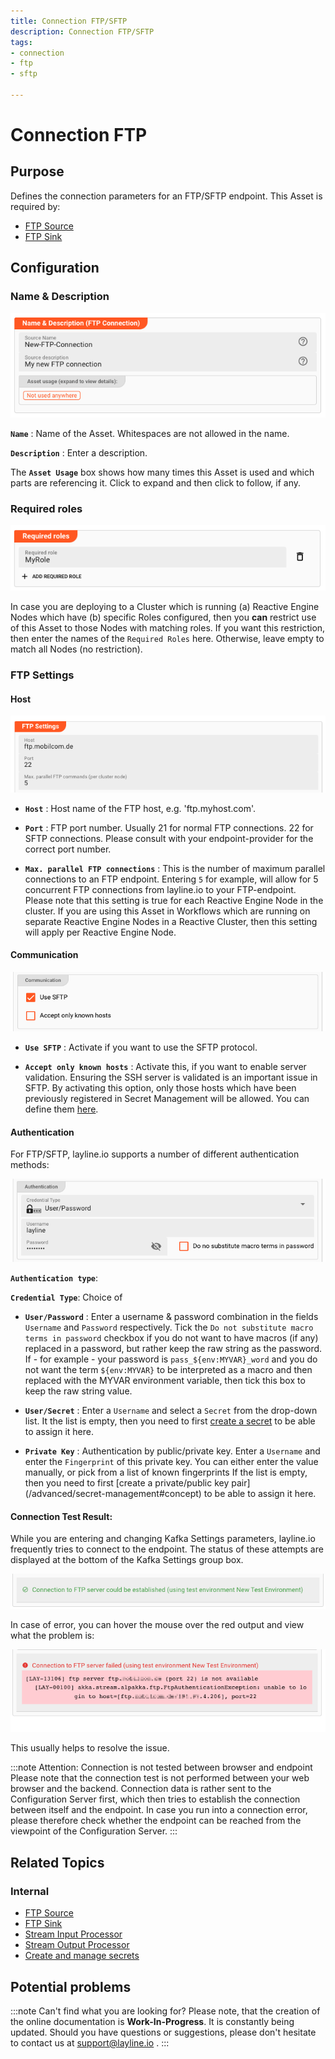 ```yaml
---
title: Connection FTP/SFTP
description: Connection FTP/SFTP
tags:
- connection
- ftp
- sftp

---
```


# Connection FTP

## Purpose

Defines the connection parameters for an FTP/SFTP endpoint. This Asset is required by:

* [FTP Source](/docs/assets/sources/asset-source-ftp)
* [FTP Sink](/docs/assets/sinks/asset-sink-ftp)

## Configuration

### Name & Description

![1294e3a1.png](.asset-connection-ftp_images/1294e3a1.png "Name & Description (Connection FTP)")

**`Name`** : Name of the Asset. Whitespaces are not allowed in the name.

**`Description`** : Enter a description.

The **`Asset Usage`** box shows how many times this Asset is used and which parts are referencing it. Click to expand and then click to follow, if any.

### Required roles

![c2e6ec39.png](.asset-connection-ftp_images/c2e6ec39.png "Required Roles (Connection FTP)")

In case you are deploying to a Cluster which is running (a) Reactive Engine Nodes which have (b) specific Roles configured, then you **can** restrict use of this Asset to those Nodes with matching
roles.
If you want this restriction, then enter the names of the `Required Roles` here. Otherwise, leave empty to match all Nodes (no restriction).

### FTP Settings

#### Host

![c30f8a5b.png](.asset-connection-ftp_images/c30f8a5b.png "Host Settings (Connection FTP)")

* **`Host`** : Host name of the FTP host, e.g. 'ftp.myhost.com'.

* **`Port`** : FTP port number. Usually 21 for normal FTP connections. 22 for SFTP connections. Please consult with your endpoint-provider for the correct port number.

* **`Max. parallel FTP connections`** : This is the number of maximum parallel connections to an FTP endpoint.
  Entering `5` for example, will allow for 5 concurrent FTP connections from layline.io to your FTP-endpoint.
  Please note that this setting is true for each Reactive Engine Node in the cluster.
  If you are using this Asset in Workflows which are running on separate Reactive Engine Nodes in a Reactive Cluster, then this setting will apply per Reactive Engine Node.

#### Communication

![0f10f17e.png](.asset-connection-ftp_images/0f10f17e.png "Communication (Connection FTP)")

* **`Use SFTP`** : Activate if you want to use the SFTP protocol.

* **`Accept only known hosts`** : Activate this, if you want to enable server validation.
  Ensuring the SSH server is validated is an important issue in SFTP.
  By activating this option, only those hosts which have been previously registered in Secret Management will be allowed.
  You can define them [here](/docs/concept/advanced/secret-management#known-hosts-1).

#### Authentication

For FTP/SFTP, layline.io supports a number of different authentication methods:

![60f3285a.png](.asset-connection-ftp_images/60f3285a.png "Security Settings Authentication (Connection FTP)")

**`Authentication type`**:

**`Credential Type`**: Choice of

* **`User/Password`** : Enter a username & password combination in the fields `Username` and `Password` respectively.
  Tick the `Do not substitute macro terms in password` checkbox if you do not want to have macros (if any) replaced in a password, but rather keep the raw string as the password.
  If - for example - your password is `pass_${env:MYVAR}_word` and you do not want the term `${env:MYVAR}` to be interpreted as a macro and then replaced with the MYVAR environment variable, then tick
  this box to keep the raw string value.

* **`User/Secret`** : Enter a `Username` and select a `Secret` from the drop-down list. It the list is empty, then you need to first [create a secret](/docs/assets/resources/asset-resource-secret) to be
  able to assign it here.

* **`Private Key`** : Authentication by public/private key. Enter a `Username` and enter the `Fingerprint` of this private key. You can either enter the value manually, or pick from a list of known
  fingerprints If the list is empty, then you need to first [create a private/public key pair] (/advanced/secret-management#concept) to be able to assign it here.

#### Connection Test Result:

While you are entering and changing Kafka Settings parameters, layline.io frequently tries to connect to the endpoint.
The status of these attempts are displayed at the bottom of the Kafka Settings group box.

![d911654b.png](.asset-connection-ftp_images/d911654b.png "Connection Test Result positive (Connection FTP)")

In case of error, you can hover the mouse over the red output and view what the problem is:

![d57aef44.png](.asset-connection-ftp_images/d57aef44.png "Connection Test Result negative (Connection FTP)")

This usually helps to resolve the issue.

:::note Attention: Connection is not tested between browser and endpoint
Please note that the connection test is not performed between your web browser and the backend.
Connection data is rather sent to the Configuration Server first, which then tries to establish the connection between itself and the endpoint.
In case you run into a connection error, please therefore check whether the endpoint can be reached from the viewpoint of the Configuration Server.
:::

## Related Topics

### Internal

* [FTP Source](/docs/assets/sources/asset-source-ftp)
* [FTP Sink](/docs/assets/sinks/asset-sink-ftp)
* [Stream Input Processor](/docs/assets/processors-input/asset-input-stream)
* [Stream Output Processor](/docs/assets/processors-output/asset-output-stream)
* [Create and manage secrets](/docs/assets/resources/asset-resource-secret)

## Potential problems

:::note Can't find what you are looking for?
Please note, that the creation of the online documentation is **Work-In-Progress**. It is constantly being updated.
Should you have questions or suggestions, please don't hesitate to contact us at support@layline.io .
:::

